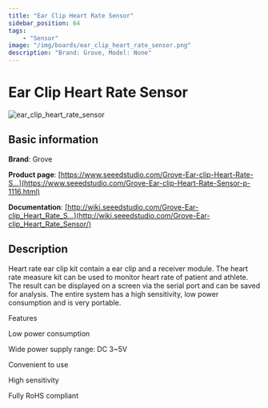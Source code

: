 ```yaml
---
title: "Ear Clip Heart Rate Sensor"
sidebar_position: 64
tags:
    - "Sensor"
image: "/img/boards/ear_clip_heart_rate_sensor.png"
description: "Brand: Grove, Model: None"
---
```

# Ear Clip Heart Rate Sensor

![ear_clip_heart_rate_sensor](/img/boards/ear_clip_heart_rate_sensor.png)

## Basic information

**Brand**: Grove

**Product page**: [https://www.seeedstudio.com/Grove-Ear-clip-Heart-Rate-S...](https://www.seeedstudio.com/Grove-Ear-clip-Heart-Rate-Sensor-p-1116.html)

**Documentation**: [http://wiki.seeedstudio.com/Grove-Ear-clip_Heart_Rate_S...](http://wiki.seeedstudio.com/Grove-Ear-clip_Heart_Rate_Sensor/)

## Description

Heart rate ear clip kit contain a ear clip and a receiver module\. The heart rate measure kit can be used to monitor heart rate of patient and athlete\. The result can be displayed on a screen via the serial port and can be saved for analysis\. The entire system has a high sensitivity, low power consumption and is very portable\.



Features

Low power consumption

Wide power supply range: DC 3~5V

Convenient to use

High sensitivity

Fully RoHS compliant

